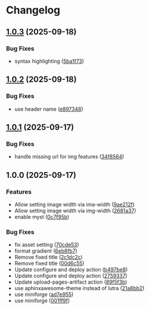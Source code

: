 # Changelog

## [1.0.3](https://github.com/koesterlab/locosopa/compare/v1.0.2...v1.0.3) (2025-09-18)


### Bug Fixes

* syntax highlighting ([5ba1f73](https://github.com/koesterlab/locosopa/commit/5ba1f73153b07a132506b9d417d7a3efdc62e2af))

## [1.0.2](https://github.com/koesterlab/locosopa/compare/v1.0.1...v1.0.2) (2025-09-18)


### Bug Fixes

* use header name ([e897348](https://github.com/koesterlab/locosopa/commit/e8973482f6c861e121de0d4538d077cbc4c029a1))

## [1.0.1](https://github.com/koesterlab/locosopa/compare/v1.0.0...v1.0.1) (2025-09-17)


### Bug Fixes

* handle missing url for img features ([34f8564](https://github.com/koesterlab/locosopa/commit/34f85641a399f957f573929f1fb9e7c39888de8d))

## 1.0.0 (2025-09-17)


### Features

* Allow setting image width via ima-width ([9ae212f](https://github.com/koesterlab/locosopa/commit/9ae212f5666b71fa583a9feff663cb9dafc0a660))
* Allow setting image width via img-width ([2681a37](https://github.com/koesterlab/locosopa/commit/2681a373dc9df08f83c3d8ecd212b3acfcd8695f))
* enable myst ([0c7f95b](https://github.com/koesterlab/locosopa/commit/0c7f95bbc94398cccec1fd80b09e9a6aed805fed))


### Bug Fixes

* fix asset setting ([70cde53](https://github.com/koesterlab/locosopa/commit/70cde53d31fac1f52a847140a906d4154ef60173))
* format gradient ([6eb8fb7](https://github.com/koesterlab/locosopa/commit/6eb8fb78bd153f69d1d45a6ac97fc5ac5a432fdf))
* Remove fixed title ([2c1dc2c](https://github.com/koesterlab/locosopa/commit/2c1dc2ce4d8dc6fdb3e2ffedadd02eea60ea5b60))
* Remove fixed title ([00d6c55](https://github.com/koesterlab/locosopa/commit/00d6c55f548733f7f4e094720979775d21b72991))
* Update configure and deploy action ([b497be8](https://github.com/koesterlab/locosopa/commit/b497be8b9904956fe72c8f114e96b450321a491d))
* Update configure and deploy action ([2759337](https://github.com/koesterlab/locosopa/commit/27593374c9bb374dea05f6f840cbdd9132a8676c))
* Update upload-pages-artifact action ([89f5f3b](https://github.com/koesterlab/locosopa/commit/89f5f3bb3b9c6ebdb996b84063b46e189fdfe6d9))
* use aphinxawesome-theme instead of lutra ([21a8bb2](https://github.com/koesterlab/locosopa/commit/21a8bb2dfd760c04bddcd0476b512f0f4423764d))
* use miniforge ([ad7e955](https://github.com/koesterlab/locosopa/commit/ad7e955a1b09e11f0ab29b69b03f4662389f63ce))
* use miniforge ([001ff9f](https://github.com/koesterlab/locosopa/commit/001ff9f90504fed8b54761b87cafb57671613471))
